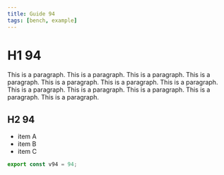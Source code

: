 ```yaml
---
title: Guide 94
tags: [bench, example]
---
```


# H1 94

This is a paragraph. This is a paragraph. This is a paragraph. This is a paragraph. This is a paragraph. This is a paragraph. This is a paragraph. This is a paragraph. This is a paragraph. This is a paragraph. This is a paragraph. This is a paragraph. 

## H2 94

- item A
- item B
- item C

```ts
export const v94 = 94;
```